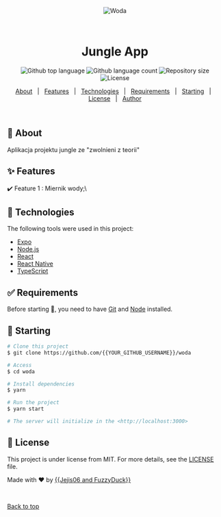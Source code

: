 <div align="center" id="top"> 
  <img src="./.github/app.gif" alt="Woda" />

  &#xa0;

  <!-- <a href="https://woda.netlify.app">Demo</a> -->
</div>

<h1 align="center">Jungle App</h1>

<p align="center">
  <img alt="Github top language" src="https://img.shields.io/github/languages/top/{{YOUR_GITHUB_USERNAME}}/woda?color=56BEB8">

  <img alt="Github language count" src="https://img.shields.io/github/languages/count/{{YOUR_GITHUB_USERNAME}}/woda?color=56BEB8">

  <img alt="Repository size" src="https://img.shields.io/github/repo-size/{{YOUR_GITHUB_USERNAME}}/woda?color=56BEB8">

  <img alt="License" src="https://img.shields.io/github/license/{{YOUR_GITHUB_USERNAME}}/woda?color=56BEB8">

  <!-- <img alt="Github issues" src="https://img.shields.io/github/issues/{{YOUR_GITHUB_USERNAME}}/woda?color=56BEB8" /> -->

  <!-- <img alt="Github forks" src="https://img.shields.io/github/forks/{{YOUR_GITHUB_USERNAME}}/woda?color=56BEB8" /> -->

  <!-- <img alt="Github stars" src="https://img.shields.io/github/stars/{{YOUR_GITHUB_USERNAME}}/woda?color=56BEB8" /> -->
</p>

<!-- Status -->

<!-- <h4 align="center"> 
	🚧  Woda 🚀 Under construction...  🚧
</h4> 

<hr> -->

<p align="center">
  <a href="#dart-about">About</a> &#xa0; | &#xa0; 
  <a href="#sparkles-features">Features</a> &#xa0; | &#xa0;
  <a href="#rocket-technologies">Technologies</a> &#xa0; | &#xa0;
  <a href="#white_check_mark-requirements">Requirements</a> &#xa0; | &#xa0;
  <a href="#checkered_flag-starting">Starting</a> &#xa0; | &#xa0;
  <a href="#memo-license">License</a> &#xa0; | &#xa0;
  <a href="https://github.com/{{YOUR_GITHUB_USERNAME}}" target="_blank">Author</a>
</p>

<br>

## :dart: About ##

Aplikacja projektu jungle ze "zwolnieni z teorii"

## :sparkles: Features ##

:heavy_check_mark: Feature 1 : Miernik wody;\

## :rocket: Technologies ##

The following tools were used in this project:

- [Expo](https://expo.io/)
- [Node.js](https://nodejs.org/en/)
- [React](https://pt-br.reactjs.org/)
- [React Native](https://reactnative.dev/)
- [TypeScript](https://www.typescriptlang.org/)

## :white_check_mark: Requirements ##

Before starting :checkered_flag:, you need to have [Git](https://git-scm.com) and [Node](https://nodejs.org/en/) installed.

## :checkered_flag: Starting ##

```bash
# Clone this project
$ git clone https://github.com/{{YOUR_GITHUB_USERNAME}}/woda

# Access
$ cd woda

# Install dependencies
$ yarn

# Run the project
$ yarn start

# The server will initialize in the <http://localhost:3000>
```

## :memo: License ##

This project is under license from MIT. For more details, see the [LICENSE](LICENSE.md) file.


Made with :heart: by <a href="https://github.com/{{YOUR_GITHUB_USERNAME}}" target="_blank">{{Jejis06 and FuzzyDuck}}</a>

&#xa0;

<a href="#top">Back to top</a>
